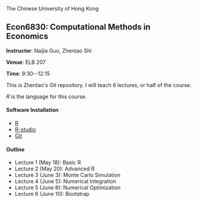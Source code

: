 The Chinese University of Hong Kong
## Econ6830:  Computational Methods in Economics

**Instructor**: Naijia Guo, Zhentao Shi

**Venue**: ELB 207

**Time**: 9:30--12:15

This is Zhentao's Git repository. I will teach 6 lectures, or half of the course.

*R* is the language for this course. 

#### Software Installation

* [R](http://www.r-project.org/) 
* [R-studio](http://www.rstudio.com/)
* [Git](http://git-scm.com/)

#### Outline
* Lecture 1 (May 18): Basic R
* Lecture 2 (May 20): Advanced R
* Lecture 3 (June 3): Monte Carlo Simulation
* Lecture 4 (June 5): Numerical Integration
* Lecture 5 (June 8): Numerical Optimization
* Lecture 6 (June 10): Bootstrap
